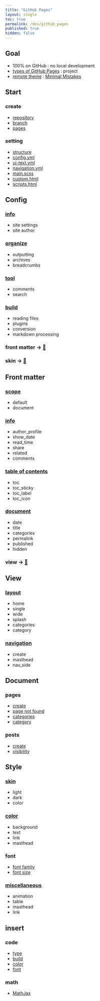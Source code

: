 ```yaml
---
title: "GitHub Pages"
layout: single
toc: true
permalink: /dev/github_pages
published: true
hidden: false
---
```


<head>
  <base target="_blank">
</head>



## Goal

- 100% on GitHub : no local development
- [types of GitHub Pages](https://docs.github.com/en/pages/getting-started-with-github-pages/about-github-pages#types-of-github-pages-sites) : project
- [remote theme](https://docs.github.com/en/pages/setting-up-a-github-pages-site-with-jekyll/adding-a-theme-to-your-github-pages-site-using-jekyll#adding-a-theme) : [Minimal Mistakes](https://github.com/mmistakes/minimal-mistakes)



## Start

### create

- [repository](/dev/github_pages/start/create/repository)
- [branch](/dev/github_pages/start/create/branch)
- [pages](/dev/github_pages/start/create/pages)

### setting

- [structure](/dev/github_pages/start/setting/structure)
- [config.yml](/dev/github_pages/start/setting/config_yml)
- [ui-text.yml](/dev/github_pages/start/setting/ui_text_yml)
- [navigation.yml](/dev/github_pages/start/setting/navigation_yml)
- [main.scss](/dev/github_pages/start/setting/main_scss)
- [custom.html](/dev/github_pages/start/setting/custom_html)
- [scripts.html](/dev/github_pages/start/setting/scripts_html)



## Config

### [info](/dev/github_pages/config/info)

- site settings
- site author

### [organize](/dev/github_pages/config/organize)

- outputting
- archives
- breadcrumbs

### [tool](/dev/github_pages/config/tool)

- comments
- search

### [build](/dev/github_pages/config/build)

- reading files
- plugins
- conversion
- markdown processing

### front matter -> [🔽](#front-matter)

### skin -> [🔽](#skin)



## Front matter

### [scope](/dev/github_pages/front_matter/scope)

- default
- document

### [info](/dev/github_pages/front_matter/info)

- author_profile
- show_date
- read_time
- share
- related
- comments

### [table of contents](/dev/github_pages/front_matter/table_of_contents)

- toc
- toc_sticky
- toc_label
- toc_icon

### [document](/dev/github_pages/front_matter/document)

- date
- title
- categories
- permalink
- published
- hidden

### view -> [🔽](#view)



## View

### [layout](/dev/github_pages/view/layout)

- home
- single
- wide
- splash
- categories
- category

### [navigation](/dev/github_pages/view/navigation)

- create
- masthead
- nav_side



## Document

### pages

- [create](/dev/github_pages/document/pages/create)
- [page not found](/dev/github_pages/document/pages/page_not_found)
- [categories](/dev/github_pages/document/pages/categories)
- [category](/dev/github_pages/document/pages/category)

### posts

- [create](/dev/github_pages/document/posts/create)
- [visibility](/dev/github_pages/document/posts/visibility)



## Style

### [skin](/dev/github_pages/style/skin)

- light
- dark
- color

### [color](/dev/github_pages/style/color)

- background
- text
- link
- masthead

### font

- [font family](/dev/github_pages/style/font_family)
- [font size](/dev/github_pages/style/font_size)

### [miscellaneous](/dev/github_pages/style/miscellaneous)

- animation
- table
- masthead
- link



## insert

### code

- [type](/dev/github_pages/insert/code/type)
- [build](/dev/github_pages/insert/code/build)
- [color](/dev/github_pages/insert/code/color)
- [font](/dev/github_pages/insert/code/font)

### math

- [MathJax](/dev/github_pages/insert/math/mathjax)
